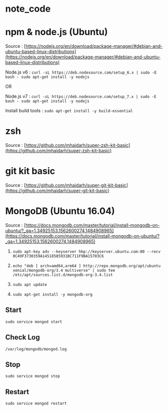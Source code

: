 # note_code

# npm & node.js (Ubuntu)
Source :
[https://nodejs.org/en/download/package-manager/#debian-and-ubuntu-based-linux-distributions](https://nodejs.org/en/download/package-manager/#debian-and-ubuntu-based-linux-distributions)

Node.js v6 :
`curl -sL https://deb.nodesource.com/setup_6.x | sudo -E bash -
sudo apt-get install -y nodejs`

OR

Node.js v7 :
`curl -sL https://deb.nodesource.com/setup_7.x | sudo -E bash -
sudo apt-get install -y nodejs`

Install build tools :
`sudo apt-get install -y build-essential`

# zsh

Source :
[https://github.com/mhaidarh/super-zsh-kit-basic](https://github.com/mhaidarh/super-zsh-kit-basic)

# git kit basic

Source : [https://github.com/mhaidarh/super-git-kit-basic](https://github.com/mhaidarh/super-git-kit-basic)

# MongoDB (Ubuntu 16.04)

Source :
[https://docs.mongodb.com/master/tutorial/install-mongodb-on-ubuntu/?_ga=1.34925153.1562600274.1484908965](https://docs.mongodb.com/master/tutorial/install-mongodb-on-ubuntu/?_ga=1.34925153.1562600274.1484908965)

1. `sudo apt-key adv --keyserver hkp://keyserver.ubuntu.com:80 --recv 0C49F3730359A14518585931BC711F9BA15703C6`

2. `echo "deb [ arch=amd64,arm64 ] http://repo.mongodb.org/apt/ubuntu xenial/mongodb-org/3.4 multiverse" | sudo tee /etc/apt/sources.list.d/mongodb-org-3.4.list`

3. `sudo apt update`

4. `sudo apt-get install -y mongodb-org`

## Start
`sudo service mongod start`

## Check Log
`/var/log/mongodb/mongod.log`

## Stop
`sudo service mongod stop`

## Restart
`sudo service mongod restart`
